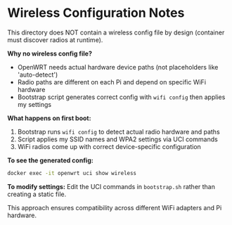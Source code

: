 # Wireless Configuration Notes

This directory does NOT contain a wireless config file by design (container must discover radios at runtime).

**Why no wireless config file?**
- OpenWRT needs actual hardware device paths (not placeholders like 'auto-detect')
- Radio paths are different on each Pi and depend on specific WiFi hardware
- Bootstrap script generates correct config with `wifi config` then applies my settings

**What happens on first boot:**
1. Bootstrap runs `wifi config` to detect actual radio hardware and paths
2. Script applies my SSID names and WPA2 settings via UCI commands
3. WiFi radios come up with correct device-specific configuration

**To see the generated config:**
```bash
docker exec -it openwrt uci show wireless
```

**To modify settings:**
Edit the UCI commands in `bootstrap.sh` rather than creating a static file.

This approach ensures compatibility across different WiFi adapters and Pi hardware.
